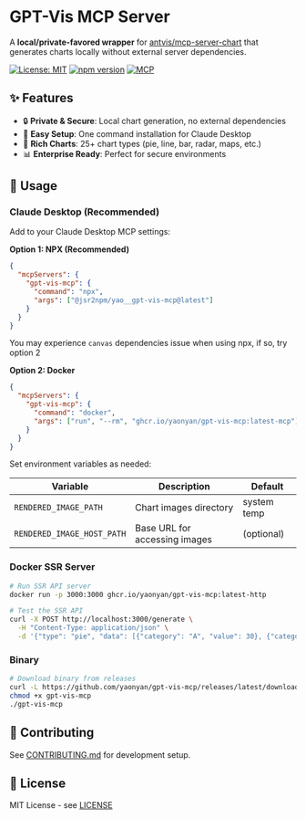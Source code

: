 # GPT-Vis MCP Server

A **local/private-favored wrapper** for
[antvis/mcp-server-chart](https://github.com/antvis/mcp-server-chart) that
generates charts locally without external server dependencies.

[![License: MIT](https://img.shields.io/badge/License-MIT-yellow.svg)](https://opensource.org/licenses/MIT)
[![npm version](https://img.shields.io/npm/v/@jsr2npm/yao__gpt-vis-mcp.svg)](https://www.npmjs.com/package/@jsr2npm/yao__gpt-vis-mcp)
[![MCP](https://img.shields.io/badge/Model%20Context%20Protocol-Compatible-blue.svg)](https://modelcontextprotocol.io/)

## ✨ Features

- 🔒 **Private & Secure**: Local chart generation, no external dependencies
- 🚀 **Easy Setup**: One command installation for Claude Desktop
- 🎨 **Rich Charts**: 25+ chart types (pie, line, bar, radar, maps, etc.)
- 📊 **Enterprise Ready**: Perfect for secure environments

## 🚀 Usage

### Claude Desktop (Recommended)

Add to your Claude Desktop MCP settings:

**Option 1: NPX (Recommended)**

```json
{
  "mcpServers": {
    "gpt-vis-mcp": {
      "command": "npx",
      "args": ["@jsr2npm/yao__gpt-vis-mcp@latest"]
    }
  }
}
```

You may experience `canvas` dependencies issue when using npx, if so, try option
2

**Option 2: Docker**

```json
{
  "mcpServers": {
    "gpt-vis-mcp": {
      "command": "docker",
      "args": ["run", "--rm", "ghcr.io/yaonyan/gpt-vis-mcp:latest-mcp"]
    }
  }
}
```

Set environment variables as needed:

| Variable                   | Description                   | Default     |
| -------------------------- | ----------------------------- | ----------- |
| `RENDERED_IMAGE_PATH`      | Chart images directory        | system temp |
| `RENDERED_IMAGE_HOST_PATH` | Base URL for accessing images | (optional)  |

### Docker SSR Server

```bash
# Run SSR API server
docker run -p 3000:3000 ghcr.io/yaonyan/gpt-vis-mcp:latest-http

# Test the SSR API
curl -X POST http://localhost:3000/generate \
  -H "Content-Type: application/json" \
  -d '{"type": "pie", "data": [{"category": "A", "value": 30}, {"category": "B", "value": 70}]}'
```

### Binary

```bash
# Download binary from releases
curl -L https://github.com/yaonyan/gpt-vis-mcp/releases/latest/download/gpt-vis-mcp -o gpt-vis-mcp
chmod +x gpt-vis-mcp
./gpt-vis-mcp
```

## 🤝 Contributing

See [CONTRIBUTING.md](CONTRIBUTING.md) for development setup.

## 📄 License

MIT License - see [LICENSE](LICENSE)
